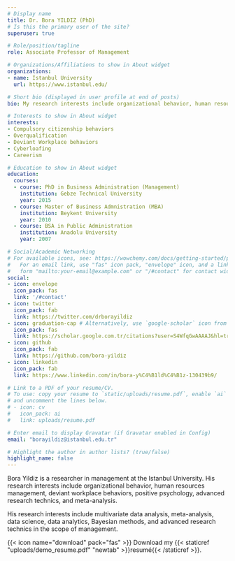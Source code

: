 ```yaml
---
# Display name
title: Dr. Bora YILDIZ (PhD)
# Is this the primary user of the site?
superuser: true

# Role/position/tagline
role: Associate Professor of Management

# Organizations/Affiliations to show in About widget
organizations:
- name: Istanbul University
  url: https://www.istanbul.edu/

# Short bio (displayed in user profile at end of posts)
bio: My research interests include organizational behavior, human resources management, sytematic review and meta analysis, advanced research technics and .

# Interests to show in About widget
interests:
- Compulsory citizenship behaviors
- Overqualification
- Deviant Workplace behaviors
- Cyberloafing 
- Careerism

# Education to show in About widget
education:
  courses:
  - course: PhD in Business Administration (Management)
    institution: Gebze Technical University
    year: 2015
  - course: Master of Business Admnistration (MBA)
    institution: Beykent University
    year: 2010
  - course: BSA in Public Administration
    institution: Anadolu University
    year: 2007

# Social/Academic Networking
# For available icons, see: https://wowchemy.com/docs/getting-started/page-builder/#icons
#   For an email link, use "fas" icon pack, "envelope" icon, and a link in the
#   form "mailto:your-email@example.com" or "/#contact" for contact widget.
social:
- icon: envelope
  icon_pack: fas
  link: '/#contact'
- icon: twitter
  icon_pack: fab
  link: https://twitter.com/drborayildiz
- icon: graduation-cap # Alternatively, use `google-scholar` icon from `ai` icon pack
  icon_pack: fas
  link: https://scholar.google.com.tr/citations?user=S4WfqGwAAAAJ&hl=tr
- icon: github
  icon_pack: fab
  link: https://github.com/bora-yildiz
- icon: linkedin
  icon_pack: fab
  link: https://www.linkedin.com/in/bora-y%C4%B1ld%C4%B1z-130439b9/

# Link to a PDF of your resume/CV.
# To use: copy your resume to `static/uploads/resume.pdf`, enable `ai` icons in `params.toml`, 
# and uncomment the lines below.
# - icon: cv
#   icon_pack: ai
#   link: uploads/resume.pdf

# Enter email to display Gravatar (if Gravatar enabled in Config)
email: "borayildiz@istanbul.edu.tr"

# Highlight the author in author lists? (true/false)
highlight_name: false
---
```


Bora Yildiz is a researcher in management at the Istanbul University. His research interests include organizational behavior, human resources management, deviant workplace behaviors, positive psychology, advanced research technics, and meta-analysis.

His research interests include multivariate data analysis, meta-analysis, data science, data analytics, Bayesian methods, and advanced research technics in the scope of management.



{{< icon name="download" pack="fas" >}} Download my {{< staticref "uploads/demo_resume.pdf" "newtab" >}}resumé{{< /staticref >}}.
